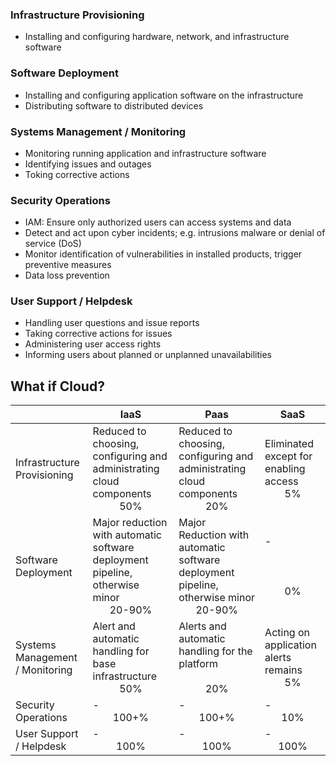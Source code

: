 ### Infrastructure Provisioning
- Installing and configuring hardware, network, and infrastructure software
### Software Deployment
- Installing and configuring application software on the infrastructure
- Distributing software to distributed devices 
### Systems Management / Monitoring
- Monitoring running application and infrastructure software
- Identifying issues and outages
- Toking corrective actions
### Security Operations
- IAM: Ensure only authorized users can access systems and data
- Detect and act upon cyber incidents; e.g. intrusions malware or denial of service (DoS)
- Monitor identification of vulnerabilities in installed products, trigger preventive measures
- Data loss prevention
### User Support / Helpdesk
- Handling user questions and issue reports
- Taking corrective actions for issues
- Administering user access rights
- Informing users about planned or unplanned unavailabilities

## What if Cloud?
|                                 | IaaS                                                                                                                  | Paas                                                                                                                  | SaaS                                                                     |
| ------------------------------- | --------------------------------------------------------------------------------------------------------------------- | --------------------------------------------------------------------------------------------------------------------- | ------------------------------------------------------------------------ |
| Infrastructure Provisioning     | Reduced to choosing, configuring and administrating cloud components<br><div align="center">$50\%$</div>              | Reduced to choosing, configuring and administrating cloud components<br><div align="center">$20\%$</div>              | Eliminated except for enabling access<br><div align="center">$5\%$</div> |
| Software Deployment             | Major reduction with automatic software deployment pipeline, otherwise minor<br><div align="center">$20$-$90\%$</div> | Major Reduction with automatic software deployment pipeline, otherwise minor<br><div align="center">$20$-$90\%$</div> | -<br><br><br><br><div align="center">$0\%$</div>                         |
| Systems Management / Monitoring | Alert and automatic handling for base infrastructure<br><div align="center">$50\%$</div>                              | Alerts and automatic handling for the platform<br><br><div align="center">$20\%$</div>                                | Acting on application alerts remains<br><div align="center">$5\%$</div>  |
| Security Operations             | -<br><div align="center">$100$+$\%$</div>                                                                             | -<br><div align="center">$100$+$\%$</div>                                                                             | -<br><div align="center">$10\%$</div>                                    |
| User Support / Helpdesk         | -<br><div align="center">$100\%$</div>                                                                                | -<br><div align="center">$100\%$</div>                                                                                | -<br><div align="center">$100\%$</div>                                   |

